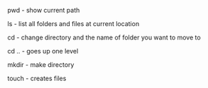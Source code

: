 pwd - show current path

ls - list all folders and files at current location

cd <directory-name> - change directory and the name of folder you want to move to

cd .. - goes up one level

mkdir <directory-name> - make directory

touch <filename> - creates files